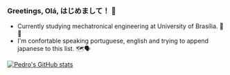 ### Greetings, Olá, はじめまして！ 👋

- Currently studying mechatronical engineering at University of Brasília. 🏫🤖
- I'm confortable speaking portuguese, english and trying to append japanese to this list. 🗺️🗣️

[![Pedro's GitHub stats](https://github-readme-stats.vercel.app/api?username=blkfrz&count_private=true&show_icons=true)](https://github.com/blkfrz/github-readme-stats)

